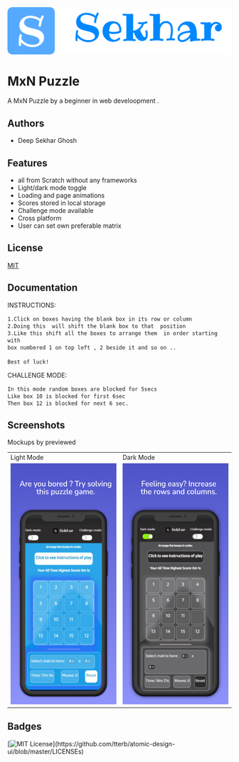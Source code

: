 
![Logo ](https://github.com/deep-sekhar/MxN_Puzzle/blob/main/img/logo-via-logohub.png?raw=true)

    
# MxN Puzzle

A  MxN Puzzle by a beginner in web develoopment .

  
## Authors

- Deep Sekhar Ghosh


## Features

- all from Scratch without any frameworks
- Light/dark mode toggle
- Loading and page animations
- Scores stored in local storage
- Challenge mode available
- Cross platform
- User can set own preferable matrix


## License

[MIT](https://choosealicense.com/licenses/mit/)
  

## Documentation

INSTRUCTIONS:

    1.Click on boxes having the blank box in its row or column
    2.Doing this  will shift the blank box to that  position
    3.Like this shift all the boxes to arrange them  in order starting with 
    box numbered 1 on top left , 2 beside it and so on ..
    
    Best of luck!

CHALLENGE MODE:
        
    In this mode random boxes are blocked for 5secs
    Like box 10 is blocked for first 6sec
    Then box 12 is blocked for next 6 sec.

  
## Screenshots
Mockups by previewed 
<!-- ![App Screenshot](https://github.com/deep-sekhar/MxN_Puzzle/blob/main/img/image1.jpeg?raw=true)
![App Screenshot](https://github.com/deep-sekhar/MxN_Puzzle/blob/main/img/image2.jpeg?raw=true) -->

<!-- ![](img/image1.jpeg ) -->
<!-- <img src="img/image1.jpeg" width="425px"> -->
<table>
  <tr>
    <td >Light Mode</td>
     <td>Dark Mode</td>
  </tr>
  <tr>
    <td><img src="img/image1.jpeg" width=270 height=540></td>
    <td><img src="img/image2.jpeg" width=270 height=540></td>
  </tr>
 </table>


## Badges


[![MIT License](https://img.shields.io/apm/l/atomic-design-ui.svg?)](https://github.com/tterb/atomic-design-ui/blob/master/LICENSEs)

  
